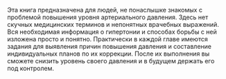 <!--2024-01-21 22:38:19-->
Эта книга предназначена для людей, не понаслышке знакомых с проблемой повышения уровня артериального давления. Здесь нет скучных медицинских терминов и непонятных врачебных выражений. Вся необходимая информация о гипертонии и способах борьбы с ней изложена просто и понятно. Практически в каждой главе имеются задания для выявления причин повышения давления и составление индивидуальных планов по их коррекции. После их выполнения вы сможете снизить уровень своего давления и в будущем держать его под контролем.